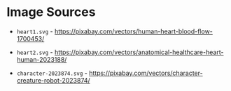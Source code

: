 # Image Sources

* `heart1.svg` - https://pixabay.com/vectors/human-heart-blood-flow-1700453/
* `heart2.svg` - https://pixabay.com/vectors/anatomical-healthcare-heart-human-2023188/

* `character-2023874.svg` - https://pixabay.com/vectors/character-creature-robot-2023874/